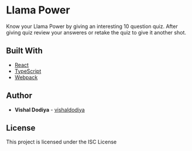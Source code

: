 # Llama Power
Know your Llama Power by giving an interesting 10 question quiz. After giving quiz review your answeres or retake the quiz to give it another shot.

## Built With
* [React](https://reactjs.org/)
* [TypeScript](https://www.typescriptlang.org/)
* [Webpack](https://webpack.js.org/)

## Author

* **Vishal Dodiya** - [vishaldodiya](https://github.com/vishaldodiya)

## License

This project is licensed under the ISC License